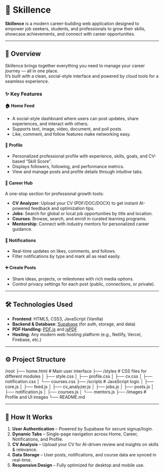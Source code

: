 # 🌟 Skillence

**Skillence** is a modern career-building web application designed to empower job seekers, students, and professionals to grow their skills, showcase achievements, and connect with career opportunities.

---

## 🚀 Overview

Skillence brings together everything you need to manage your career journey — all in one place.  
It’s built with a clean, social-style interface and powered by cloud tools for a seamless experience.

### ✨ Key Features

#### 🏠 Home Feed
- A social-style dashboard where users can post updates, share experiences, and interact with others.  
- Supports text, image, video, document, and poll posts.  
- Like, comment, and follow features make networking easy.

#### 👤 Profile
- Personalized professional profile with experience, skills, goals, and CV-based “Skill Score”.  
- Displays followers, following, and performance metrics.  
- View and manage posts and profile details through intuitive tabs.

#### 💼 Career Hub
A one-stop section for professional growth tools:
- **CV Analyzer**: Upload your CV (PDF/DOC/DOCX) to get instant AI-powered feedback and optimization tips.
- **Jobs**: Search for global or local job opportunities by title and location.
- **Courses**: Browse, search, and enroll in curated learning programs.
- **Mentorship**: Connect with industry mentors for personalized career guidance.

#### 🔔 Notifications
- Real-time updates on likes, comments, and follows.  
- Filter notifications by type and mark all as read easily.

#### ➕ Create Posts
- Share ideas, projects, or milestones with rich media options.
- Control privacy settings for each post (public, connections, or private).

---

## 🛠️ Technologies Used

- **Frontend**: HTML5, CSS3, JavaScript (Vanilla)
- **Backend & Database**: [Supabase](https://supabase.com/) (for auth, storage, and data)
- **PDF Handling**: [PDF.js](https://mozilla.github.io/pdf.js/) and [jsPDF](https://github.com/parallax/jsPDF)
- **Hosting**: Any modern web hosting platform (e.g., Netlify, Vercel, Firebase, etc.)

---

## ⚙️ Project Structure
/root ├── home.html                  # Main user interface ├── /styles                    # CSS files for different modules │     ├── style.css │     ├── profile.css │     ├── cv.css │     ├── notification.css │     └── courses.css ├── /scripts                   # JavaScript logic │     ├── core.js │     ├── feed.js │     ├── cv_analyzer.js │     ├── jobs.js │     ├── posts.js │     ├── notification.js │     ├── courses.js │     └── mentors.js ├── /images                    # Profile and UI images └── README.md

---

## 🧠 How It Works

1. **User Authentication** – Powered by Supabase for secure signup/login.  
2. **Dynamic Tabs** – Single-page navigation across Home, Career, Notifications, and Profile.  
3. **CV Analysis** – Upload your CV for AI-driven review and insights on skills & relevance.  
4. **Data Storage** – User posts, notifications, and course data are synced in real-time.  
5. **Responsive Design** – Fully optimized for desktop and mobile use.